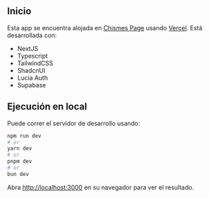 ## Inicio 

Esta app se encuentra alojada en [Chismes Page](https://chismes.vercel.app/) usando [Vercel](https://vercel.com/home). Está desarrollada con:
- NextJS
- Typescript 
- TailwindCSS
- ShadcnUI
- Lucia Auth
- Supabase

## Ejecución en local

Puede correr el servidor de desarrollo usando: 

```bash
npm run dev
# or
yarn dev
# or
pnpm dev
# or
bun dev
```

Abra [http://localhost:3000](http://localhost:3000) en su navegador para ver el resultado.
